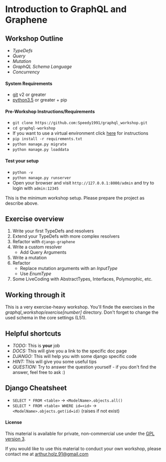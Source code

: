 # Introduction to GraphQL and Graphene

## Workshop Outline
- _TypeDefs_
- _Query_
- _Mutation_
- _GraphQL Schema Language_
- _Concurrency_


#### System Requirements
- [git](https://git-scm.com/) v2 or greater
- [python3.5](https://www.python.org/downloads/) or greater + pip

#### Pre-Workshop Instructions/Requirements
- `git clone https://github.com:Speedy1991/graphql_workshop.git`
- `cd graphql-workshop`
- If you want to use a virtual environment click [here](https://virtualenv.pypa.io/en/stable/userguide/) for instructions 
- `pip install -r requirements.txt`
- `python manage.py migrate`
- `python manage.py loaddata`

#### Test your setup
- `python -v`
- `python manage.py runserver`
- Open your browser and visit `http://127.0.0.1:8000/admin` and try to login with `admin:12345`

This is the minimum workshop setup. Please prepare the project as describe above.

## Exercise overview
1) Write your first TypeDefs and resolvers
2) Extend your TypeDefs with more complex resolvers
3) Refactor with `django-graphene`
4) Write a custom resolver
    * Add Query Arguments
5) Write a mutation
6) Refactor
    * Replace mutation arguments with an _InputType_
    * Use _EnumType_
7) Some LiveCoding with AbstractTypes, Interfaces, Polymorphic, etc.

## Working through it
This is a very exercise-heavy workshop. You'll finde the exercises in the _graphql_workshop/exercise[number]_ directory.
Don't forget to change the used schema in the core settings (L51).

## Helpful shortcuts
- _TODO:_ This is **your** job
- _DOCS:_ This will give you a link to the specific doc page
- _DJANGO:_ This will help you with some django specific code
- _HINT:_ This will give you some useful tips
- _QUESTION:_ Try to answer the question yourself - if you don't find the answer, feel free to ask :)

## Django Cheatsheet
- `SELECT * FROM <table>` -> `<ModelName>.objects.all()`
- `SELECT * FROM <table> WHERE id=<id>` -> `<ModelName>.objects.get(id=id)` (raises if not exist)


#### License
This material is available for private, non-commercial use under the [GPL version 3](https://www.gnu.org/licenses/gpl-3.0-standalone.html).

If you would like to use this material to conduct your own workshop, please contact me at arthur.holz.91@gmail.com
